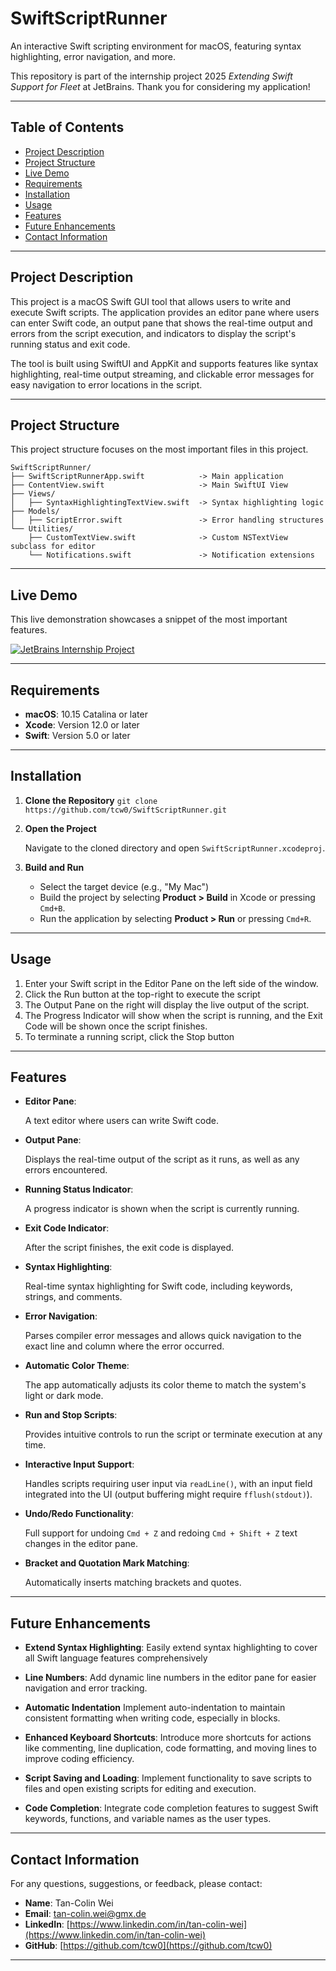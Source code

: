 # SwiftScriptRunner
An interactive Swift scripting environment for macOS, featuring syntax highlighting, error navigation, and more.

This repository is part of the internship project 2025 *Extending Swift Support for Fleet* at JetBrains. Thank you for considering my application!


---


## Table of Contents

- [Project Description](#project-description)
- [Project Structure](#project-structure)
- [Live Demo](#live-demo)
- [Requirements](#requirements)
- [Installation](#installation)
- [Usage](#usage)
- [Features](#features)
- [Future Enhancements](#future-enhancements)
- [Contact Information](#contact-information)


---


## Project Description
This project is a macOS Swift GUI tool that allows users to write and execute Swift scripts. The application provides an editor pane where users can enter Swift code, an output pane that shows the real-time output and errors from the script execution, and indicators to display the script's running status and exit code.

The tool is built using SwiftUI and AppKit and supports features like syntax highlighting, real-time output streaming, and clickable error messages for easy navigation to error locations in the script.



---


## Project Structure

This project structure focuses on the most important files in this project.

```
SwiftScriptRunner/
├── SwiftScriptRunnerApp.swift            -> Main application
├── ContentView.swift                     -> Main SwiftUI View
├── Views/
│   ├── SyntaxHighlightingTextView.swift  -> Syntax highlighting logic
├── Models/
│   ├── ScriptError.swift                 -> Error handling structures
└── Utilities/
    ├── CustomTextView.swift              -> Custom NSTextView subclass for editor
    └── Notifications.swift               -> Notification extensions

```


---


## Live Demo

This live demonstration showcases a snippet of the most important features.

[![JetBrains Internship Project](https://img.youtube.com/vi/8apHwaQvxek/default.jpg)](https://youtu.be/8apHwaQvxek)

---


## Requirements

- **macOS**: 10.15 Catalina or later
- **Xcode**: Version 12.0 or later
- **Swift**: Version 5.0 or later

---

## Installation

1. **Clone the Repository** `git clone https://github.com/tcw0/SwiftScriptRunner.git`

2. **Open the Project**

   Navigate to the cloned directory and open `SwiftScriptRunner.xcodeproj`.
3. **Build and Run**
    - Select the target device (e.g., "My Mac")
    - Build the project by selecting **Product > Build** in Xcode or pressing `Cmd+B`.
    - Run the application by selecting **Product > Run** or pressing `Cmd+R`.



---


## Usage

1. Enter your Swift script in the Editor Pane on the left side of the window.
2. Click the Run button at the top-right to execute the script
3. The Output Pane on the right will display the live output of the script.
4. The Progress Indicator will show when the script is running, and the Exit Code will be shown once the script finishes.
5. To terminate a running script, click the Stop button


---

## Features

- **Editor Pane**:

  A text editor where users can write Swift code.

- **Output Pane**:

  Displays the real-time output of the script as it runs, as well as any errors encountered.

- **Running Status Indicator**:

  A progress indicator is shown when the script is currently running.

- **Exit Code Indicator**:

  After the script finishes, the exit code is displayed.

- **Syntax Highlighting**:

  Real-time syntax highlighting for Swift code, including keywords, strings, and comments.

- **Error Navigation**:

  Parses compiler error messages and allows quick navigation to the exact line and column where the error occurred.

- **Automatic Color Theme**:

  The app automatically adjusts its color theme to match the system's light or dark mode.

- **Run and Stop Scripts**:

  Provides intuitive controls to run the script or terminate execution at any time.

- **Interactive Input Support**:

  Handles scripts requiring user input via `readLine()`, with an input field integrated into the UI (output buffering might require `fflush(stdout)`).

- **Undo/Redo Functionality**:

  Full support for undoing `Cmd + Z` and redoing `Cmd + Shift + Z` text changes in the editor pane.

- **Bracket and Quotation Mark Matching**:

  Automatically inserts matching brackets and quotes.


---


## Future Enhancements

- **Extend Syntax Highlighting**: Easily extend syntax highlighting to cover all Swift language features comprehensively

- **Line Numbers**: Add dynamic line numbers in the editor pane for easier navigation and error tracking.

- **Automatic Indentation** Implement auto-indentation to maintain consistent formatting when writing code, especially in blocks.

- **Enhanced Keyboard Shortcuts**: Introduce more shortcuts for actions like commenting, line duplication, code formatting, and moving lines to improve coding efficiency.

- **Script Saving and Loading**: Implement functionality to save scripts to files and open existing scripts for editing and execution.

- **Code Completion**: Integrate code completion features to suggest Swift keywords, functions, and variable names as the user types.


---

## Contact Information

For any questions, suggestions, or feedback, please contact:

- **Name**: Tan-Colin Wei
- **Email**: tan-colin.wei@gmx.de
- **LinkedIn**: [https://www.linkedin.com/in/tan-colin-wei](https://www.linkedin.com/in/tan-colin-wei)
- **GitHub**: [https://github.com/tcw0](https://github.com/tcw0)

---

